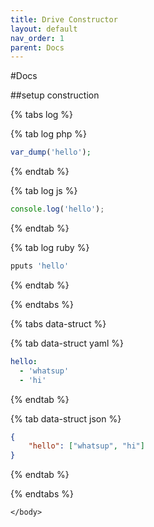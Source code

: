 ```yaml
---
title: Drive Constructor
layout: default
nav_order: 1
parent: Docs
---
```


#Docs

##setup construction

<html lang="en-us">
    <head>
      <link rel="stylesheet" href="/assets/custom.css">
    </head>
    <body>
        <script src="/assets/tabs.js"></script>

{% tabs log %}

{% tab log php %}
```php
var_dump('hello');
```
{% endtab %}

{% tab log js %}
```javascript
console.log('hello');
```
{% endtab %}

{% tab log ruby %}
```javascript
pputs 'hello'
```
{% endtab %}

{% endtabs %}



{% tabs data-struct %}

{% tab data-struct yaml %}
```yaml
hello:
  - 'whatsup'
  - 'hi'
```
{% endtab %}

{% tab data-struct json %}
```json
{
    "hello": ["whatsup", "hi"]
}
```
{% endtab %}

{% endtabs %}


        
    </body>
</html>
